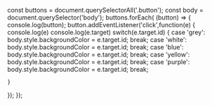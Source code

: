 const buttons = document.querySelectorAll('.button');
const body = document.querySelector('body');
buttons.forEach( (button) => {
  console.log(button);
  button.addEventListener('click',function(e) {
    console.log(e)
    console.log(e.target)
    switch(e.target.id) {
      case 'grey':
        body.style.backgroundColor = e.target.id;
        break;
      case 'white':
        body.style.backgroundColor = e.target.id;
        break;
      case 'blue':
        body.style.backgroundColor = e.target.id;
        break;
      case 'yellow':
        body.style.backgroundColor = e.target.id;
        break;
      case 'purple':
        body.style.backgroundColor = e.target.id;
        break;
      
    }
  });
});